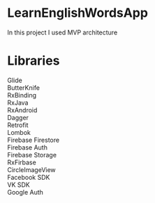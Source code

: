 # LearnEnglishWordsApp  
In this project I used MVP architecture  
# Libraries  
Glide  
ButterKnife  
RxBinding  
RxJava  
RxAndroid  
Dagger  
Retrofit  
Lombok  
Firebase Firestore  
Firebase Auth  
Firebase Storage  
RxFirbase  
CircleImageView  
Facebook SDK  
VK SDK  
Google Auth
